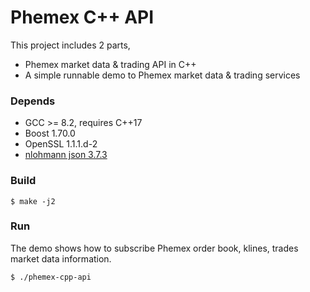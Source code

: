 # Phemex C++ API
This project includes 2 parts,
* Phemex market data & trading API in C++
* A simple runnable demo to Phemex market data & trading services

### Depends

* GCC >= 8.2, requires C++17
* Boost 1.70.0
* OpenSSL 1.1.1.d-2
* [nlohmann json 3.7.3](https://github.com/nlohmann/json)

### Build
```
$ make -j2
```

### Run
The demo shows how to subscribe Phemex order book, klines, trades market data information.

```
$ ./phemex-cpp-api
```

